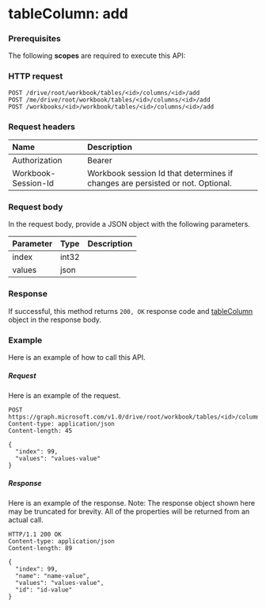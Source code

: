 # tableColumn: add


### Prerequisites
The following **scopes** are required to execute this API: 
### HTTP request
<!-- { "blockType": "ignored" } -->
```http
POST /drive/root/workbook/tables/<id>/columns/<id>/add
POST /me/drive/root/workbook/tables/<id>/columns/<id>/add
POST /workbooks/<id>/workbook/tables/<id>/columns/<id>/add

```
### Request headers
| Name       | Description|
|:---------------|:----------|
| Authorization  | Bearer <code>|
| Workbook-Session-Id  | Workbook session Id that determines if changes are persisted or not. Optional.|

### Request body
In the request body, provide a JSON object with the following parameters.

| Parameter	   | Type	|Description|
|:---------------|:--------|:----------|
|index|int32||
|values|json||

### Response
If successful, this method returns `200, OK` response code and [tableColumn](../resources/tablecolumn.md) object in the response body.

### Example
Here is an example of how to call this API.
##### Request
Here is an example of the request.
<!-- {
  "blockType": "request",
  "name": "tablecolumn_add"
}-->
```http
POST https://graph.microsoft.com/v1.0/drive/root/workbook/tables/<id>/columns/<id>/add
Content-type: application/json
Content-length: 45

{
  "index": 99,
  "values": "values-value"
}
```

##### Response
Here is an example of the response. Note: The response object shown here may be truncated for brevity. All of the properties will be returned from an actual call.
<!-- {
  "blockType": "response",
  "truncated": true,
  "@odata.type": "microsoft.graph.tableColumn"
} -->
```http
HTTP/1.1 200 OK
Content-type: application/json
Content-length: 89

{
  "index": 99,
  "name": "name-value",
  "values": "values-value",
  "id": "id-value"
}
```

<!-- uuid: 8fcb5dbc-d5aa-4681-8e31-b001d5168d79
2015-10-25 14:57:30 UTC -->
<!-- {
  "type": "#page.annotation",
  "description": "tableColumn: add",
  "keywords": "",
  "section": "documentation",
  "tocPath": ""
}-->